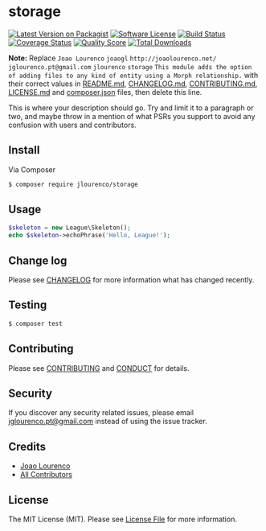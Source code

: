 # storage

[![Latest Version on Packagist][ico-version]][link-packagist]
[![Software License][ico-license]](LICENSE.md)
[![Build Status][ico-travis]][link-travis]
[![Coverage Status][ico-scrutinizer]][link-scrutinizer]
[![Quality Score][ico-code-quality]][link-code-quality]
[![Total Downloads][ico-downloads]][link-downloads]

**Note:** Replace ```Joao Lourenco``` ```joaogl``` ```http://joaolourenco.net/``` ```jglourenco.pt@gmail.com``` ```jlourenco``` ```storage``` ```This module adds the option of adding files to any kind of entity using a Morph relationship.``` with their correct values in [README.md](README.md), [CHANGELOG.md](CHANGELOG.md), [CONTRIBUTING.md](CONTRIBUTING.md), [LICENSE.md](LICENSE.md) and [composer.json](composer.json) files, then delete this line.

This is where your description should go. Try and limit it to a paragraph or two, and maybe throw in a mention of what
PSRs you support to avoid any confusion with users and contributors.

## Install

Via Composer

``` bash
$ composer require jlourenco/storage
```

## Usage

``` php
$skeleton = new League\Skeleton();
echo $skeleton->echoPhrase('Hello, League!');
```

## Change log

Please see [CHANGELOG](CHANGELOG.md) for more information what has changed recently.

## Testing

``` bash
$ composer test
```

## Contributing

Please see [CONTRIBUTING](CONTRIBUTING.md) and [CONDUCT](CONDUCT.md) for details.

## Security

If you discover any security related issues, please email jglourenco.pt@gmail.com instead of using the issue tracker.

## Credits

- [Joao Lourenco][link-author]
- [All Contributors][link-contributors]

## License

The MIT License (MIT). Please see [License File](LICENSE.md) for more information.

[ico-version]: https://img.shields.io/packagist/v/jlourenco/storage.svg?style=flat-square
[ico-license]: https://img.shields.io/badge/license-MIT-brightgreen.svg?style=flat-square
[ico-travis]: https://img.shields.io/travis/jlourenco/storage/master.svg?style=flat-square
[ico-scrutinizer]: https://img.shields.io/scrutinizer/coverage/g/jlourenco/storage.svg?style=flat-square
[ico-code-quality]: https://img.shields.io/scrutinizer/g/jlourenco/storage.svg?style=flat-square
[ico-downloads]: https://img.shields.io/packagist/dt/jlourenco/storage.svg?style=flat-square

[link-packagist]: https://packagist.org/packages/jlourenco/storage
[link-travis]: https://travis-ci.org/joaogl/storage
[link-scrutinizer]: https://scrutinizer-ci.com/g/joaogl/storage/code-structure
[link-code-quality]: https://scrutinizer-ci.com/g/joaogl/storage
[link-downloads]: https://packagist.org/packages/jlourenco/storage
[link-author]: https://github.com/joaogl
[link-contributors]: ../../contributors
